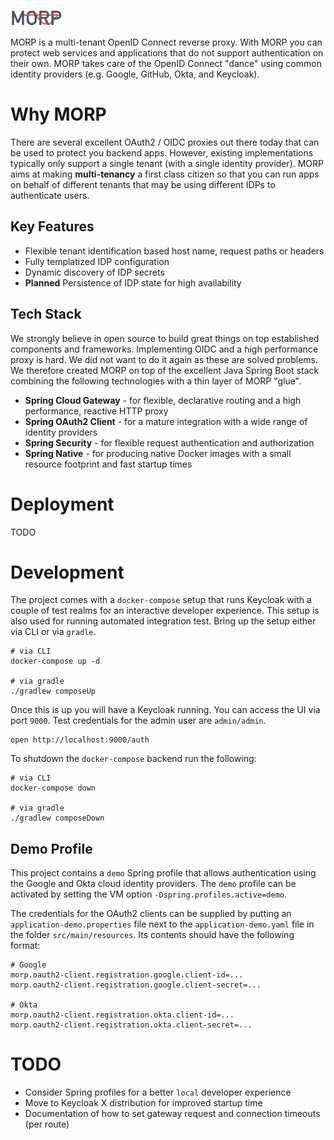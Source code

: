 ![MORP](morp.svg)

MORP is a multi-tenant OpenID Connect reverse proxy. With MORP you can protect web services and applications that do not
support authentication on their own. MORP takes care of the OpenID Connect "dance" using common identity providers
(e.g. Google, GitHub, Okta, and Keycloak).

# Why MORP

There are several excellent OAuth2 / OIDC proxies out there today that can be used to protect you backend apps. However,
existing implementations typically only support a single tenant (with a single identity provider). MORP aims at making
**multi-tenancy** a first class citizen so that you can run apps on behalf of different tenants that may be using
different IDPs to authenticate users.

## Key Features

* Flexible tenant identification based host name, request paths or headers
* Fully templatized IDP configuration 
* Dynamic discovery of IDP secrets
* **Planned** Persistence of IDP state for high availability

## Tech Stack

We strongly believe in open source to build great things on top established components and frameworks. Implementing
OIDC and a high performance proxy is hard. We did not want to do it again as these are solved problems. We therefore
created MORP on top of the excellent Java Spring Boot stack combining the following technologies with a thin layer of
MORP "glue".

* **Spring Cloud Gateway** - for flexible, declarative routing and a high performance, reactive HTTP proxy
* **Spring OAuth2 Client** - for a mature integration with a wide range of identity providers 
* **Spring Security** - for flexible request authentication and authorization 
* **Spring Native** - for producing native Docker images with a small resource footprint and fast startup times

# Deployment

TODO

# Development

The project comes with a `docker-compose` setup that runs Keycloak with a couple of test realms for an interactive
developer experience. This setup is also used for running automated integration test.
Bring up the setup either via CLI or via `gradle`.

```shell
# via CLI
docker-compose up -d 

# via gradle
./gradlew composeUp
```

Once this is up you will have a Keycloak running. You can access the UI via port `9000`. Test credentials for the
admin user are `admin/admin`.

```shell
open http://localhost:9000/auth
```

To shutdown the `docker-compose` backend run the following:

```shell
# via CLI
docker-compose down

# via gradle
./gradlew composeDown
```

## Demo Profile

This project contains a `demo` Spring profile that allows authentication using the Google and Okta cloud identity providers.
The `demo` profile can be activated by setting the VM option `-Dspring.profiles.active=demo`.

The credentials for the OAuth2 clients can be supplied by putting an `application-demo.properties` file next to the `application-demo.yaml` file in the folder `src/main/resources`.
Its contents should have the following format:
```properties
# Google
morp.oauth2-client.registration.google.client-id=...
morp.oauth2-client.registration.google.client-secret=...

# Okta
morp.oauth2-client.registration.okta.client-id=...
morp.oauth2-client.registration.okta.client-secret=...
```

# TODO

* Consider Spring profiles for a better `local` developer experience
* Move to Keycloak X distribution for improved startup time
* Documentation of how to set gateway request and connection timeouts (per route)
